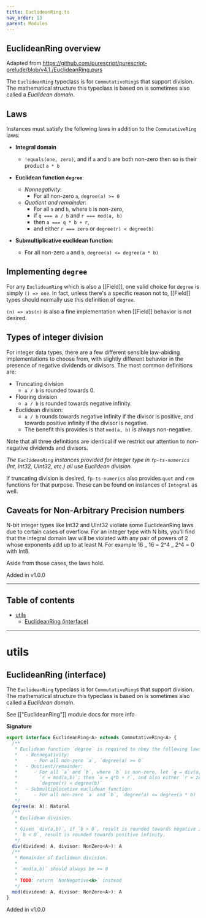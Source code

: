 ```yaml
---
title: EuclideanRing.ts
nav_order: 13
parent: Modules
---
```


## EuclideanRing overview

Adapted from https://github.com/purescript/purescript-prelude/blob/v4.1./EuclideanRing.purs

The `EuclideanRing` typeclass is for `CommutativeRing`s that support division.
The mathematical structure this typeclass is based on is sometimes also called
a _Euclidean domain_.

## Laws

Instances must satisfy the following laws in addition to the
`CommutativeRing` laws:

- **Integral domain**

  - `!equals(one, zero)`, and if `a` and `b` are both non-zero then so is
    their product `a * b`

- **Euclidean function `degree`**:

  - _Nonnegativity_:
    - For all non-zero `a`, `degree(a) >= 0`
  - _Quotient and remainder_:
    - For all `a` and `b`, where `b` is non-zero,
    - if `q === a / b` and `r === mod(a, b)`
    - then `a === q * b + r`,
    - and either `r === zero` or `degree(r) < degree(b)`

- **Submultiplicative euclidean function**:
  - For all non-zero `a` and `b`, `degree(a) <= degree(a * b)`

## Implementing `degree`

For any `EuclideanRing` which is also a [[Field]], one valid choice
for `degree` is simply `() => one`. In fact, unless there's a specific
reason not to, [[Field]] types should normally use this definition of
`degree`.

`(n) => abs(n)` is also a fine implementation when [[Field]] behavior
is not desired.

## Types of integer division

For integer data types, there are a few different sensible law-abiding
implementations to choose from, with slightly different behavior in the
presence of negative dividends or divisors. The most common definitions are:

- Truncating division
  - `a / b` is rounded towards 0.
- Flooring division
  - `a / b` is rounded towards negative infinity.
- Euclidean division:
  - `a / b` rounds towards negative infinity if the divisor is positive, and
    towards positive infinity if the divisor is negative.
  - The benefit this provides is that `mod(a, b)` is always non-negative.

Note that all three definitions are identical if we restrict our attention
to non-negative dividends and divisors.

_The `EuclideanRing` instances provided for integer type in `fp-ts-numerics`_
_(Int, Int32, UInt32, etc.) all use Euclidean division._

If truncating division is desired, `fp-ts-numerics` also provides `quot` and
`rem` functions for that purpose. These can be found on instances of
`Integral` as well.

## Caveats for Non-Arbitrary Precision numbers

N-bit integer types like Int32 and UInt32 violiate some EuclideanRing laws
due to certain cases of overflow. For an integer type with N bits, you’ll
find that the integral domain law will be violated with any pair of powers
of 2 whose exponents add up to at least N. For example
16 _ 16 = 2^4 _ 2^4 = 0 with Int8.

Aside from those cases, the laws hold.

Added in v1.0.0

---

<h2 class="text-delta">Table of contents</h2>

- [utils](#utils)
  - [EuclideanRing (interface)](#euclideanring-interface)

---

# utils

## EuclideanRing (interface)

The `EuclideanRing` typeclass is for `CommutativeRing`s that support division.
The mathematical structure this typeclass is based on is sometimes also called
a _Euclidean domain_.

See [["EuclideanRing"]] module docs for more info

**Signature**

```ts
export interface EuclideanRing<A> extends CommutativeRing<A> {
  /**
   * Euclidean function `degree` is required to obey the following laws:
   *   - Nonnegativity:
   *      - For all non-zero `a`, `degree(a) >= 0`
   *   - Quotient/remainder:
   *      - For all `a` and `b`, where `b` is non-zero, let `q = div(a,b)` and
   *        `r = mod(a,b)`; then `a = q*b + r`, and also either `r = zero` or
   *        `degree(r) < degree(b)`
   *   - Submultiplicative euclidean function:
   *      - For all non-zero `a` and `b`, `degree(a) <= degree(a * b)
   */
  degree(a: A): Natural
  /**
   * Euclidean division.
   *
   * Given `div(a,b)`, if `b > 0`, result is rounded towards negative infinity. If
   * `b < 0`, result is rounded towards positive infinity.
   */
  div(dividend: A, divisor: NonZero<A>): A
  /**
   * Remainder of Euclidean division.
   *
   * `mod(a,b)` should always be >= 0
   *
   * TODO: return `NonNegative<A>` instead
   */
  mod(dividend: A, divisor: NonZero<A>): A
}
```

Added in v1.0.0
